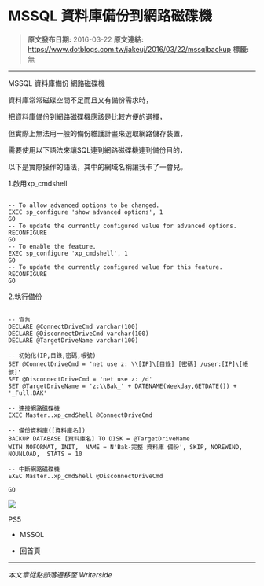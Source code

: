 # MSSQL 資料庫備份到網路磁碟機

> **原文發布日期:** 2016-03-22
> **原文連結:** https://www.dotblogs.com.tw/jakeuj/2016/03/22/mssqlbackup
> **標籤:** 無

---

MSSQL 資料庫備份 網路磁碟機

資料庫常常磁碟空間不足而且又有備份需求時，

把資料庫備份到網路磁碟機應該是比較方便的選擇，

但實際上無法用一般的備份維護計畫來選取網路儲存裝置，

需要使用以下語法來讓SQL連到網路磁碟機達到備份目的，

以下是實際操作的語法，其中的網域名稱讓我卡了一會兒。

1.啟用xp\_cmdshell

```

-- To allow advanced options to be changed.
EXEC sp_configure 'show advanced options', 1
GO
-- To update the currently configured value for advanced options.
RECONFIGURE
GO
-- To enable the feature.
EXEC sp_configure 'xp_cmdshell', 1
GO
-- To update the currently configured value for this feature.
RECONFIGURE
GO
```

2.執行備份

```

-- 宣告
DECLARE @ConnectDriveCmd varchar(100)
DECLARE @DisconnectDriveCmd varchar(100)
DECLARE @TargetDriveName varchar(100)

-- 初始化(IP,目錄,密碼,帳號)
SET @ConnectDriveCmd = 'net use z: \\[IP]\[目錄] [密碼] /user:[IP]\[帳號]'
SET @DisconnectDriveCmd = 'net use z: /d'
SET @TargetDriveName = 'z:\\Bak_' + DATENAME(Weekday,GETDATE()) + '_Full.BAK'

-- 連接網路磁碟機
EXEC Master..xp_cmdShell @ConnectDriveCmd

-- 備份資料庫([資料庫名])
BACKUP DATABASE [資料庫名] TO DISK = @TargetDriveName
WITH NOFORMAT, INIT,  NAME = N'Bak-完整 資料庫 備份', SKIP, NOREWIND, NOUNLOAD,  STATS = 10

-- 中斷網路磁碟機
EXEC Master..xp_cmdShell @DisconnectDriveCmd

GO
```

![](https://card.psnprofiles.com/1/jakeuj.png)

PS5

* MSSQL

* 回首頁

---

*本文章從點部落遷移至 Writerside*
